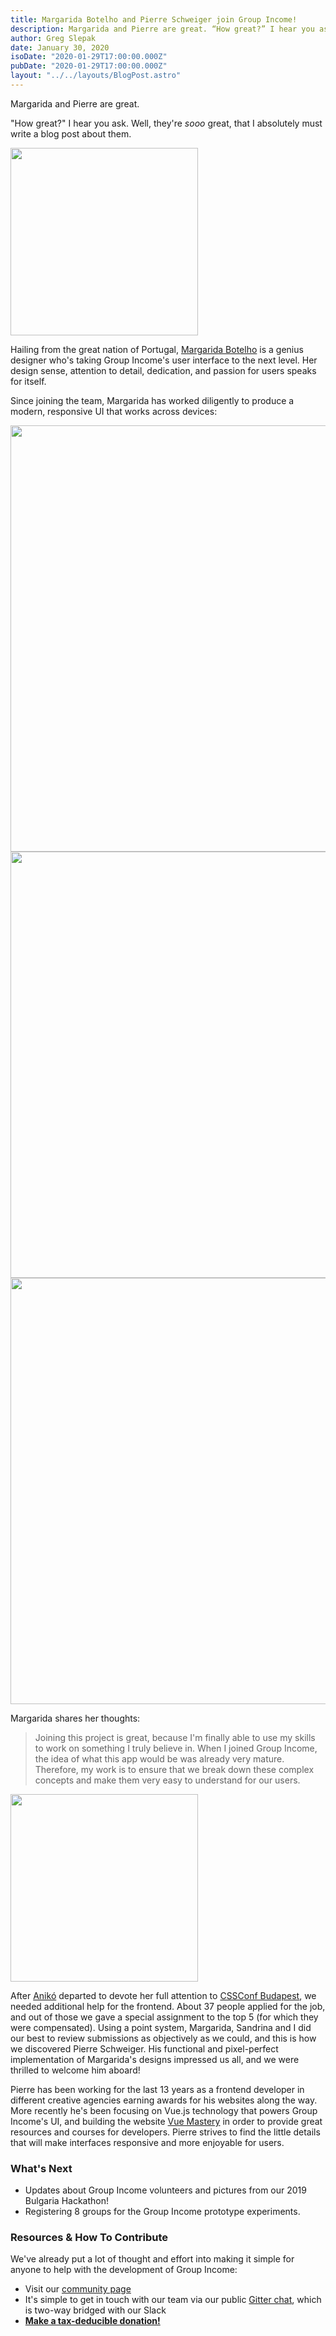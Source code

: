 ```yaml
---
title: Margarida Botelho and Pierre Schweiger join Group Income!
description: Margarida and Pierre are great. “How great?” I hear you ask. Well, they’re sooo great, that I absolutely must write a blog post about them...
author: Greg Slepak
date: January 30, 2020
isoDate: "2020-01-29T17:00:00.000Z"
pubDate: "2020-01-29T17:00:00.000Z"
layout: "../../layouts/BlogPost.astro"
---
```


Margarida and Pierre are great.

"How great?" I hear you ask. Well, they're *sooo* great, that I absolutely must write a blog post about them.

<img src="https://groupincome.org/wp-content/uploads/2020/01/margarida-botelho-300x300.jpg" alt="" width="300" height="300" class="alignright size-medium wp-image-1367" />

Hailing from the great nation of Portugal, [Margarida Botelho](https://madeoflisboa.com/p/person/margarida-botelho) is a genius designer who's taking Group Income's user interface to the next level. Her design sense, attention to detail, dedication, and passion for users speaks for itself.

Since joining the team, Margarida has worked diligently to produce a modern, responsive UI that works across devices:

<img src="https://groupincome.org/wp-content/uploads/2020/01/gi-design-1-1024x682.jpg" alt="" width="1024" height="682" class="alignnone size-large wp-image-1368" />

<img src="https://groupincome.org/wp-content/uploads/2020/01/gi-design-2-1024x682.jpg" alt="" width="1024" height="682" class="alignnone size-large wp-image-1369" />

<img src="https://groupincome.org/wp-content/uploads/2020/01/gi-design-3-1024x682.jpg" alt="" width="1024" height="682" class="alignnone size-large wp-image-1370" />

Margarida shares her thoughts:

> Joining this project is great, because I'm finally able to use my skills to work on something I truly believe in. When I joined Group Income, the idea of what this app would be was already very mature. Therefore, my work is to ensure that we break down these complex concepts and make them very easy to understand for our users.

<img src="https://groupincome.org/wp-content/uploads/2020/01/pierre-300x300.jpg" alt="" width="300" height="300" class="alignright size-medium wp-image-1371" />

After [Anikó](/articles/aniko-fejes-and-sandrina-pereira-join-group-income/) departed to devote her full attention to [CSSConf Budapest](https://twitter.com/cssconfbudapest), we needed additional help for the frontend. About 37 people applied for the job, and out of those we gave a special assignment to the top 5 (for which they were compensated). Using a point system, Margarida, Sandrina and I did our best to review submissions as objectively as we could, and this is how we discovered Pierre Schweiger. His functional and pixel-perfect implementation of Margarida's designs impressed us all, and we were thrilled to welcome him aboard!

Pierre has been working for the last 13 years as a frontend developer in different creative agencies earning awards for his websites along the way. More recently he's been focusing on Vue.js technology that powers Group Income's UI, and building the website [Vue Mastery](https://www.vuemastery.com/) in order to provide great resources and courses for developers. Pierre strives to find the little details that will make interfaces responsive and more enjoyable for users.

### What's Next

- Updates about Group Income volunteers and pictures from our 2019 Bulgaria Hackathon!
- Registering 8 groups for the Group Income prototype experiments.

### Resources & How To Contribute

We've already put a lot of thought and effort into making it simple for anyone to help with the development of Group Income:

- Visit our [community page](https://groupincome.org/community/)
- It's simple to get in touch with our team via our public [Gitter chat](https://gitter.im/okTurtles/group-income), which is two-way bridged with our Slack
- **[Make a tax-deducible donation!](https://groupincome.org/donate/)**
